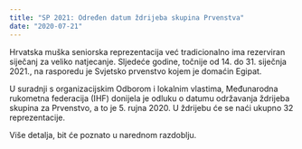```yaml
---
title: "SP 2021: Određen datum ždrijeba skupina Prvenstva"
date: "2020-07-21"
---
```


Hrvatska muška seniorska reprezentacija već tradicionalno ima rezerviran siječanj za veliko natjecanje. Sljedeće godine, točnije od 14. do 31. siječnja 2021., na rasporedu je Svjetsko prvenstvo kojem je domaćin Egipat.

U suradnji s organizacijskim Odborom i lokalnim vlastima, Međunarodna rukometna federacija (IHF) donijela je odluku o datumu održavanja ždrijeba skupina za Prvenstvo, a to je 5. rujna 2020. U ždrijebu će se naći ukupno 32 reprezentacije.

Više detalja, bit će poznato u narednom razdoblju.

